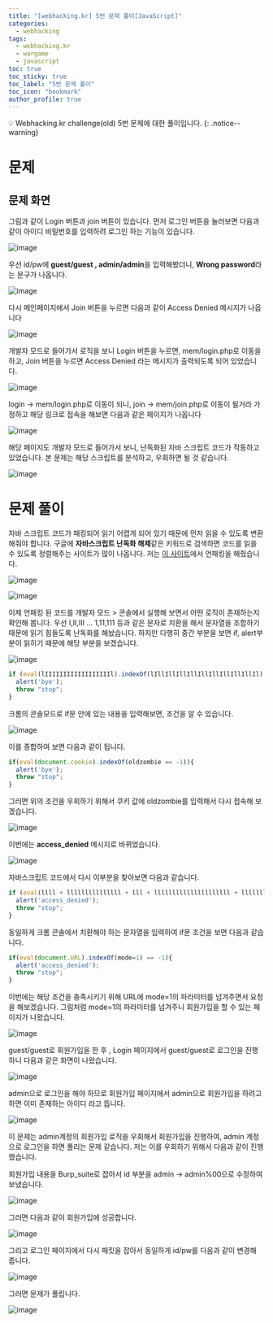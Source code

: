 ```yaml
---
title: "[webhacking.kr] 5번 문제 풀이[JavaScript]"
categories:
  - webhacking
tags:
  - webhacking.kr
  - wargame
  - javascript
toc: true
toc_sticky: true
toc_label: "5번 문제 풀이"
toc_icon: "bookmark"
author_profile: true
---
```


💡 Webhacking.kr challenge(old) 5번 문제에 대한 풀이입니다.
{: .notice--warning}

# 문제
## 문제 화면
  그림과 같이 Login 버튼과 join 버튼이 있습니다.
  먼저 로그인 버튼을 눌러보면 다음과 같이 아이디 비밀번호를 입력하려 로그인 하는 기능이 있습니다.

  ![image](https://user-images.githubusercontent.com/33647663/150665116-1a993ee4-9d31-465a-aa9a-fb7867882202.png)

  우선 id/pw에 **guest/guest , admin/admin**을 입력해봤더니, **Wrong password**라는 문구가 나옵니다.

  ![image](https://user-images.githubusercontent.com/33647663/150665158-e9626a28-80c3-405d-a5e6-71d1260df688.png)

  다시 메인페이지에서 Join 버튼을 누르면 다음과 같이 Access Denied 메시지가 나옵니다

  ![image](https://user-images.githubusercontent.com/33647663/150665187-63023013-f61b-49ac-a6de-34f83231b8f3.png)

  개발자 모드로 들어가서 로직을 보니 Login 버튼을 누르면, mem/login.php로 이동을 하고, Join 버튼을 누르면 Access Denied 라는 메시지가 출력되도록 되어 있었습니다. 

  ![image](https://user-images.githubusercontent.com/33647663/150665245-4c631117-95b4-48f3-8582-8eb3ff31bc21.png)
  
  login -> mem/login.php로 이동이 되니,
  join -> mem/join.php로 이동이 될거라 가정하고 해당 링크로 접속을 해보면 다음과 같은 페이지가 나옵니다

  ![image](https://user-images.githubusercontent.com/33647663/150665300-736bc1bc-fc9c-4ccb-ab9d-d20ada5d1d29.png)

  해당 페이지도 개발자 모드로 들어가서 보니, 난독화된 자바 스크립트 코드가 작동하고 있었습니다. 본 문제는 해당 스크립트를 분석하고, 우회하면 될 것 같습니다.

  ![image](https://user-images.githubusercontent.com/33647663/150665357-61496ef1-711a-4e6c-9350-5f2bb454e256.png)


# 문제 풀이

  자바 스크립트 코드가 패킹되어 읽기 어렵게 되어 있기 때문에 먼저 읽을 수 있도록 변환해줘야 합니다. 구글에 **자바스크립트 난독화 해제**같은 키워드로 검색하면 코드를 읽을 수 있도록 정렬해주는 사이트가 많이 나옵니다. 저는 [이 사이트](https://www.strictly-software.com/unpack-javascript)에서 언패킹을 해줬습니다.

  ![image](https://user-images.githubusercontent.com/33647663/150665415-2cc7f1fc-cfc3-4bf3-a96a-25782c07f5e5.png)

  ![image](https://user-images.githubusercontent.com/33647663/150665420-116fa87f-742c-49a1-9c8b-4090aa3f7fd5.png)

  이제 언패킹 된 코드를 개발자 모드 > 콘솔에서 실행해 보면서 어떤 로직이 존재하는지 확인해 봅니다. 우선 I,II,III ... 1,11,111 등과 같은 문자로 치환을 해서 문자열을 조합하기 때문에 읽기 힘들도록 난독화를 해놨습니다. 하지만 다행히 중간 부분을 보면 if, alert부분이 읽히기 때문에 해당 부분을 보겠습니다.

  ![image](https://user-images.githubusercontent.com/33647663/150665499-af323925-8300-4e81-a2b4-6d2600379b3a.png)

  ```javascript
  if (eval(lIIIIIIIIIIIIIIIIIIl).indexOf(lIllIllIllIllIllIllIllIllIllIl) == -1) {
	alert('bye');
	throw "stop";
  }
  ```
  

  크롬의 콘솔모드로 if문 안에 있는 내용을 입력해보면, 조건을 알 수 있습니다.

  ![image](https://user-images.githubusercontent.com/33647663/150666520-1c791354-a9e3-4118-b0e6-bd408f4b3cdf.png)

  이를 종합하여 보면 다음과 같이 됩니다.

  ```javascript
  if(eval(document.cookie).indexOf(oldzombie == -1)){
    alert('bye');
    throw "stop";
  }
  ```

  그러면 위의 조건을 우회하기 위해서 쿠키 값에 oldzombie를 입력해서 다시 접속해 보겠습니다.

  ![image](https://user-images.githubusercontent.com/33647663/150666547-57d16184-dac2-48cc-8794-f3be240c0023.png)

  이번에는 **access_denied** 메시지로 바뀌었습니다. 

  ![image](https://user-images.githubusercontent.com/33647663/150666558-4efc2a41-8ef0-449e-b5e7-a082fe36c96d.png)

  자바스크립트 코드에서 다시 이부분을 찾아보면 다음과 같습니다.

  ```javascript
  if (eval(llll + lllllllllllllll + lll + lllllllllllllllllllll + lllllllllllll + lllll + llllllllllllll + llllllllllllllllllll + li + 'U' + 'R' + 'L').indexOf(lllllllllllll + lllllllllllllll + llll + lllll + '=' + I) == -1) {
	alert('access_denied');
	throw "stop";
  }
  ``` 


  동일하게 크롬 콘솔에서 치환해야 하는 문자열을 입력하여 if문 조건을 보면 다음과 같습니다.

  ```javascript
  if(eval(document.URL).indexOf(mode=1) == -1){
    alert('access_denied');
    throw "stop";
  }
  ```

  이번에는 해당 조건을 충족시키기 위해 URL에 mode=1의 파라미터를 넘겨주면서 요청을 해보겠습니다. 그림처럼 mode=1의 파라미터를 넘겨주니 회원가입을 할 수 있는 페이지가 나왔습니다.

  ![image](https://user-images.githubusercontent.com/33647663/150666632-544b00e3-0044-4f7d-a85d-641f121694cf.png)

  guest/guest로 회원가입을 한 후 , Login 페이지에서 guest/guest로 로그인을 진행하니 다음과 같은 화면이 나왔습니다.

  ![image](https://user-images.githubusercontent.com/33647663/150666668-85e62144-3b8f-42db-9603-ee293174e6b7.png)

  admin으로 로그인을 해야 하므로 회원가입 페이지에서 admin으로 회원가입을 하려고 하면 이미 존재하는 아이디 라고 뜹니다.

  ![image](https://user-images.githubusercontent.com/33647663/150666708-4f6ba4db-d90d-423b-9041-6309acff769f.png)

  이 문제는 admin계정의 회원가입 로직을 우회해서 회원가입을 진행하여, admin 계정으로 로그인을 하면 풀리는 문제 같습니다. 저는 이를 우회하기 위해서 다음과 같이 진행했습니다.

  회원가입 내용을 Burp_suite로 잡아서 id 부분을 
  admin -> admin%00으로 수정하여 보냈습니다.

  ![image](https://user-images.githubusercontent.com/33647663/150666784-edd6f77a-50c6-4f4f-a496-d40867585f46.png)

  그러면 다음과 같이 회원가입에 성공합니다.

  ![image](https://user-images.githubusercontent.com/33647663/150666807-84e908c7-3651-4438-aa34-d9dcdec23251.png)

  그리고 로그인 페이지에서 다시 패킷을 잡아서 동일하게 id/pw를 다음과 같이 변경해 줍니다.

  ![image](https://user-images.githubusercontent.com/33647663/150666848-6f8fd851-06d4-4152-915d-980dfd7aa1ee.png)

  그러면 문제가 풀립니다.

  ![image](https://user-images.githubusercontent.com/33647663/150666883-e3beaec9-610c-4678-b78e-39b9fb557a0a.png)

  


